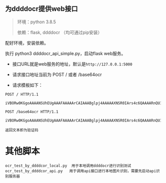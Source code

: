 ## 为ddddocr提供web接口

> 环境：python 3.8.5
>
> 依赖：flask, ddddocr （均可通过pip安装）

配好环境，安装依赖。

执行 python3 ddddocr_api_simple.py，启动flask web服务。

+ 接口URL就是web服务的地址，默认是`http://127.0.0.1:5000`

+ 请求接口地址当前为 POST / 或者 /base64ocr

+ 请求模板如下：

```http
POST / HTTP/1.1

iVBORw0KGgoAAAANSUhEUgAAAFAAAAArCAIAAABglpj4AAAAAXNSR0IArs4c6QAAAARnQU1BAACxjwv8YQUAAAAJcEhZcwAADsMAAA7DAcdvqGQAABApSURBVGhDXdl36Pbj

POST /base64ocr HTTP/1.1

iVBORw0KGgoAAAANSUhEUgAAAFAAAAArCAIAAABglpj4AAAAAXNSR0IArs4c6QAAAARnQU1BAACxjwv8YQUAAAAJcEhZcwAADsMAAA7DAcdvqGQAABApSURBVGhDXdl36Pbj

返回文本即为验证码
```

# 其他脚本
```
ocr_test_by_ddddcor_local.py  用于本地调用ddddocr进行识别测试
ocr_test_by_ddddcor_api.py   用于调用api接口进行本地图片识别，需要先启动api识别服务器
```